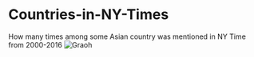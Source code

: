 # Countries-in-NY-Times
How many times among some Asian country was mentioned in NY Time from 2000-2016
![Graoh](/images/logo.png)
